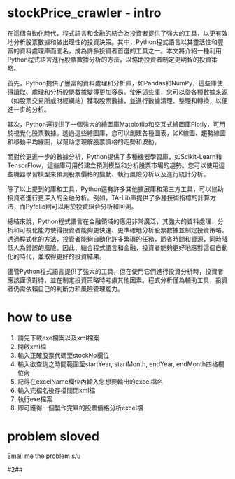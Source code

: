 # stockPrice_crawler - intro

在這個自動化時代，程式語言和金融的結合為投資者提供了強大的工具，以更有效地分析股票數據和做出理性的投資決策。其中，Python程式語言以其靈活性和豐富的資料處理庫而聞名，成為許多投資者首選的工具之一。本文將介紹一種利用Python程式語言進行股票數據分析的方法，以協助投資者制定更明智的投資策略。

首先，Python提供了豐富的資料處理和分析庫，如Pandas和NumPy，這些庫使得讀取、處理和分析股票數據變得更加容易。使用這些庫，您可以從各種數據來源（如股票交易所或財經網站）獲取股票數據，並進行數據清理、整理和轉換，以便進一步的分析。

其次，Python還提供了一個強大的繪圖庫Matplotlib和交互式繪圖庫Plotly，可用於視覺化股票數據。透過這些繪圖庫，您可以創建各種圖表，如K線圖、趨勢線圖和移動平均線圖，以幫助您理解股票價格的走勢和波動。

而對於更進一步的數據分析，Python提供了多種機器學習庫，如Scikit-Learn和TensorFlow，這些庫可用於建立預測模型和分析股票市場的趨勢。您可以使用這些機器學習模型來預測股票價格的變動、執行風險分析以及進行統計分析。

除了以上提到的庫和工具，Python還有許多其他擴展庫和第三方工具，可以協助投資者進行更深入的金融分析。例如，TA-Lib庫提供了多種技術指標的計算方法，而Pyfolio則可以用於投資組合分析和回測。

總結來說，Python程式語言在金融領域的應用非常廣泛，其強大的資料處理、分析和可視化能力使得投資者能夠更快速、更準確地分析股票數據並制定投資策略。透過程式化的方法，投資者能夠自動化許多繁瑣的任務，節省時間和資源，同時降低人為錯誤的風險。因此，結合程式語言和金融，投資者能夠更好地應對這個自動化的時代，並取得更好的投資結果。

儘管Python程式語言提供了強大的工具，但在使用它們進行投資分析時，投資者應該謹慎對待，並在制定投資策略時考慮其他因素。程式分析僅為輔助工具，投資者仍需依賴自己的判斷力和風險管理能力。


# how to use
1. 請先下載exe檔案以及xml檔案
2. 開啟xml檔
3. 輸入正確股票代碼至stockNo欄位
4. 輸入欲查詢之時間範圍至startYear, startMonth, endYear, endMonth四格欄位內
5. 記得在excelName欄位內輸入您想要輸出的excel檔名
6. 輸入完檔名後存檔關閉xml檔
7. 執行exe檔案
8. 即可獲得一個製作完畢的股票價格分析excel檔  

# problem sloved
Email me the problem
s/u

#2##







